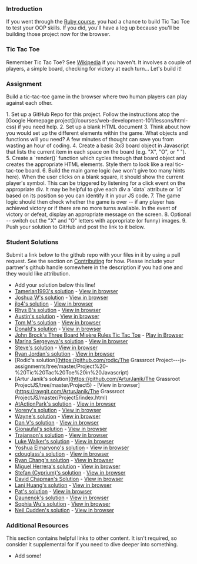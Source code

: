 ### Introduction
If you went through the [Ruby course](/courses/ruby-programming), you had a chance to build Tic Tac Toe to test your OOP skills.  If you did, you'll have a leg up because you'll be building those project now for the browser.

### Tic Tac Toe

Remember Tic Tac Toe? See [Wikipedia](http://en.wikipedia.org/wiki/Tic-tac-toe) if you haven't.  It involves a couple of players, a simple board, checking for victory at each turn... Let's build it!

### Assignment

Build a tic-tac-toe game in the browser where two human players can play against each other.

<div class="lesson-content__panel" markdown="1">
1. Set up a GitHub Repo for this project.  Follow the instructions atop the [Google Homepage project](/courses/web-development-101/lessons/html-css) if you need help.
2. Set up a blank HTML document
3. Think about how you would set up the different elements within the game.  What objects and functions will you need? A few minutes of thought can save you from wasting an hour of coding.
4. Create a basic 3x3 board object in Javascript that lists the current item in each space on the board (e.g. "X", "O", or " ").
5. Create a `render()` function which cycles through that board object and creates the appropriate HTML elements.  Style them to look like a real tic-tac-toe board.
6. Build the main game logic (we won't give too many hints here).  When the user clicks on a blank square, it should show the current player's symbol.  This can be triggered by listening for a click event on the appropriate div.  It may be helpful to give each div a `data` attribute or `id` based on its position so you can identify it in your JS code.
7. The game logic should then check whether the game is over -- if any player has achieved victory or if there are no more turns available.  In the event of victory or defeat, display an appropriate message on the screen.
8. Optional -- switch out the "X" and "O" letters with appropriate (or funny) images.
9. Push your solution to GitHub and post the link to it below.
</div>

### Student Solutions
Submit a link below to the github repo with your files in it by using a pull request.  See the section on [Contributing](http://github.com/grassroot-software/grassroot_curriculum/blob/master/contributing.md) for how.  Please include your partner's github handle somewhere in the description if you had one and they would like attribution.

* Add your solution below this line!
* [Tamerlan1993's solution](https://github.com/Tamerlan1993/03.03.2017-JS-practise/tree/master/tictactoe) - [View in browser](https://rawgit.com/Tamerlan1993/03.03.2017-JS-practise/master/tictactoe/index.html)
* [Joshua W's solution](https://github.com/jose56wonton/js-tic-tac-toe) - [View in browser](http://joshuawootonn.com/js-tic-tac-toe/)
* [jlo4's solution](https://github.com/jlo4/tic-tac-toe) - [View in browser](https://rawgit.com/jlo4/tic-tac-toe/master/index.html#)
* [Rhys B's solution](https://github.com/105ron/noughts-and-crosses) - [View in browser](https://105ron.github.io/noughts-and-crosses/)
* [Austin's solution](https://github.com/CouchofTomato/js-tictactoe) - [View in browser](https://couchoftomato.github.io/js-tictactoe/)
* [Tom M's solution](https://github.com/tim5046/projectOdin/blob/master/Javascript/tictactoe/) - [View in browser](http://htmlpreview.github.io/?https://github.com/tim5046/projectOdin/blob/master/Javascript/tictactoe/index.html)
* [Donald's solution](https://github.com/donaldali/odin-js-jquery/tree/master/tictactoe) - [View in browser](http://htmlpreview.github.io/?https://github.com/donaldali/odin-js-jquery/blob/master/tictactoe/index.html "Tic-tac-toe")
* [John Brock's Three Board Misère Rules Tic Tac Toe](https://github.com/Khanthulhu/tic-tac-toe) - [Play in Browser](https://khanthulhu.github.io/tic-tac-toe/)
* [Marina Sergeyeva's solution](https://github.com/imousterian/OdinProject/tree/master/Project5_5_TicTacToe) - [View in browser](http://htmlpreview.github.io/?https://github.com/imousterian/OdinProject/blob/master/Project5_5_TicTacToe/index.html)
* [Steve's solution](https://github.com/beesmart/JS_tictactoe) - [View in browser](http://beesmart.github.io/JS_tictactoe)
* [Ryan Jordan's solution](https://github.com/krjordan/odin-project/tree/master/TicTacToe) - [View in browser](http://htmlpreview.github.io/?https://github.com/krjordan/odin-project/tree/master/TicTacToe/index.html)
* [Rodić's solution](https://github.com/rodic/The Grassroot Project---js-assignments/tree/master/Project%20-%20Tic%20Tac%20Toe%20in%20Javascript)
* [Artur Janik's solution](https://github.com/ArturJanik/The Grassroot ProjectJS/tree/master/Project5) - [View in browser](https://rawgit.com/ArturJanik/The Grassroot ProjectJS/master/Project5/index.html)
* [AtActionPark's solution](https://github.com/AtActionPark/odin_js_tictactoe) - [View in browser](http://htmlpreview.github.io/?https://github.com/AtActionPark/odin_js_tictactoe/blob/master/index.html)
* [Voreny's solution](https://github.com/Gelio/tic-tac-toe) - [View in browser](http://gelio.github.io/tic-tac-toe/)
* [Wayne's solution](https://github.com/wayneho/Tic_Tac_Toe) - [View in browser](https://rawgit.com/wayneho/Tic_Tac_Toe/master/index.html)
* [Dan V's solution](https://github.com/vickerdj/tictactoe) - [View in browser](http://vickerdj.github.io/tictactoe/)
* [Gionaufal's solution](https://github.com/gionaufal/tic-tac-toe) - [View in browser](http://htmlpreview.github.io/?https://github.com/gionaufal/tic-tac-toe/blob/master/index.html)
* [Trajanson's solution](https://github.com/Trajanson/js-tic-tac-toe) - [View in browser](http://projects.trajanson.com/jsTicTacToe/)
* [Luke Walker's solution](https://github.com/ubershibs/odin-js-course/tree/master/tictactoe) - [View in browser](http://htmlpreview.github.io/?https://github.com/ubershibs/odin-js-course/blob/master/tictactoe/index.html)
* [Yoshua Elmaryono's solution](https://github.com/dotm/tictactoe/tree/gh-pages) - [View in browser](http://dotm.github.io/tictactoe/)
* [cdouglass's solution](https://github.com/cdouglass/odin-project-exercises/tree/master/javascript/tic-tac-toe) - [View in browser](https://rawgit.com/cdouglass/odin-project-exercises/master/javascript/tic-tac-toe/app/tic-tac-toe.html)
* [Ryan Chang's solution](https://github.com/chang-ryan/javascript-games/tree/master/js-ttt) - [View in browser](https://rawgit.com/chang-ryan/javascript-games/master/js-ttt/index.html)
* [Miguel Herrera's solution](https://github.com/migueloherrera/js-tictactoe) - [View in browser](http://htmlpreview.github.io/?https://github.com/migueloherrera/js-tictactoe/blob/master/index.html)
* [Stefan (Cyprium)'s solution](https://github.com/dev-cyprium/Tic-tac-toe-HTML-) - [View in browser](https://htmlpreview.github.io/?https://github.com/dev-cyprium/Tic-tac-toe-HTML-/blob/master/index.html)
* [David Chapman's Solution](https://github.com/davidchappy/js-tictactoe) - [View in browser](https://davidchappy.github.io/tic-tac-toe/index.html)
* [Lani Huang's solution](https://github.com/laniywh/the-odin-project/tree/master/js/tic-tac-toe) - [View in browser](http://cdn.rawgit.com/laniywh/the-odin-project/master/js/tic-tac-toe/index.html)
* [Pat's solution](https://github.com/Pat878/TicTacToe) - [View in browser](https://pat878.github.io/TicTacToe/)
* [Daunenok's solution](https://github.com/daunenok/tic-tac-toe) - [View in browser](https://daunenok.github.io/tic-tac-toe/)
* [Sophia Wu's solution](https://github.com/SophiaLWu/tic-tac-toe) - [View in browser](https://sophialwu.github.io/tic-tac-toe/)
* [Neil Cudden's solution](https://github.com/ncud4bloc/Tic-Tac-Toe_JS) - [View in browser](https://ncud4bloc.github.io/Tic-Tac-Toe_JS/HTML/index.html)

### Additional Resources
This section contains helpful links to other content. It isn't required, so consider it supplemental for if you need to dive deeper into something.

* Add some!
